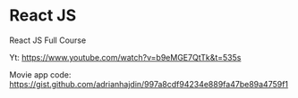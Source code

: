 # React JS

React JS Full Course

Yt: https://www.youtube.com/watch?v=b9eMGE7QtTk&t=535s 


Movie app code: https://gist.github.com/adrianhajdin/997a8cdf94234e889fa47be89a4759f1
 
